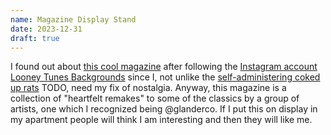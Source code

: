 ```yaml
---
name: Magazine Display Stand
date: 2023-12-31
draft: true
---
```


I found out about [this cool magazine](https://www.lulu.com/shop/be%C3%B1at-iturbe/looney-tunes-backgrounds-zine/paperback/product-2y9wmq.html?page=1&pageSize=4) after following the [Instagram account Looney Tunes Backgrounds](https://www.instagram.com/looneytunesbackgrounds) since I, not unlike the [self-administering coked up rats](https://www.ncbi.nlm.nih.gov/pmc/articles/PMC4156291/) TODO, need my fix of nostalgia. Anyway, this magazine is a collection of "heartfelt remakes" to some of the classics by a group of artists, one which I recognized being @glanderco. If I put this on display in my apartment people will think I am interesting and then they will like me.

